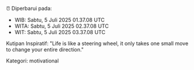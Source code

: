 ⏰ Diperbarui pada:
- WIB: Sabtu, 5 Juli 2025 01.37.08 UTC
- WITA: Sabtu, 5 Juli 2025 02.37.08 UTC
- WIT: Sabtu, 5 Juli 2025 03.37.08 UTC

Kutipan Inspiratif:
"Life is like a steering wheel, it only takes one small move to change your entire direction."


Kategori: motivational

